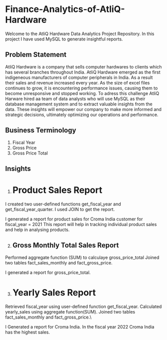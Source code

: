 # Finance-Analytics-of-AtliQ-Hardware

Welcome to the AtliQ Hardware Data Analytics Project Repository. In this project I have used MySQL to generate insightful reports.

## Problem Statement

AtliQ Hardware is a company that sells computer hardwares to clients which has several branches throughout India. AtliQ Hardware emerged as the first indigeneous manufacturers of computer peripherals in India. As a result their sales and revenue increased every year. As the size of excel files continues to grow, it is encountering performance issues, causing them to become unresponsive and stopped working. To adress this challenge AtliQ Harware hired aa team of data analysts who will use MySQL as their database management system and to extract valuable insights from the data. These insights will empower our company to make more informed and strategic decisions, ultimately optimizing our operations and performance.

## Business Terminology

1. Fiscal Year
2. Gross Price
3. Gross Price Total

   
## Insights

1. # Product Sales Report



I created two user-defined functions get_fiscal_year and get_fiscal_year_quarter.
I used JOIN to get the report.



I generated a report for product sales for Croma India customer for fiscal_year = 2021
This report will help in tracking individual product sales and help in analysing products.



2. ## Gross Monthly Total Sales Report




Performed aggregate function (SUM) to calculaye gross_price_total
Joined two tables fact_sales_monthly and fact_gross_price.



I generated a report for gross_price_total.



3. # Yearly Sales Report


Retrieved fiscal_year using user-defined function get_fiscal_year.
Calculated yearly_sales using aggregate function(SUM).
Joined two tables fact_sales_monthly and fact_gross_price.\



I Generated a report for Croma India.
In the fiscal year 2022 Croma India has the highest sales.

